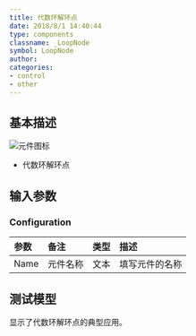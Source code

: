 ```yaml
---
title: 代数环解环点
date: 2018/8/1 14:40:44
type: components
classname: _LoopNode
symbol: LoopNode
author: 
categories: 
- control
- other
---
```

## <span id="comp_desc">基本描述</span>
![元件图标]()

- 代数环解环点

## <span id="comp_params">输入参数</span>
### <span id="comp_params_group_Configuration">Configuration</span>
| 参数 | 备注 | 类型 | 描述 |
| :--- | :--- | :--: | :--- |
| <span id="comp_params_param_Name">Name</span> | 元件名称 | 文本 | 填写元件的名称 |

[Name]: #comp_params_param_Name "Name"

## <span id="comp_example">测试模型</span>
[<test name>](<test link>)显示了代数环解环点的典型应用。



